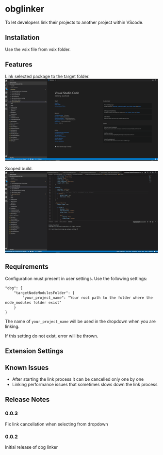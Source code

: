 # obglinker

To let developers link their projects to another project within VScode.

## Installation

Use the vsix file from vsix folder.

## Features

Link selected package to the target folder.
![Print Preferences](https://github.com/lkiss/vscode.npmLinker/blob/master/images/link_project.gif)

Scoped build.
![Print Preferences](https://github.com/lkiss/vscode.npmLinker/blob/master/images/scoped_build.gif)

## Requirements

Configuration must present in user settings.
Use the following settings:
```
"obg": {
    "targetNodeModulesFolder": {
        "your_project_name": "Your root path to the folder where the node_modules folder exist"
    }
}
```

The name of `your_project_name` will be used in the dropdown when you are linking.

If this setting do not exist, error will be thrown.

## Extension Settings


## Known Issues
- After starting the link process it can be cancelled only one by one
- Linking performance issues that sometimes slows down the link process

## Release Notes

### 0.0.3

Fix link cancellation when selecting from dropdown

### 0.0.2

Initial release of obg linker
